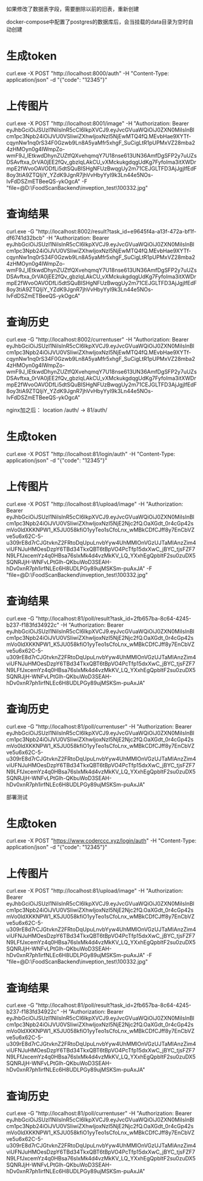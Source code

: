 如果修改了数据表字段，需要删除以前的旧表，重新创建


docker-compose中配置了postgres的数据库后，会当挂载的data目录为空时自动创建

# 生成token
curl.exe -X POST "http://localhost:8000/auth" -H "Content-Type: application/json" -d "{\"code\": \"12345\"}"

# 上传图片
curl.exe -X POST "http://localhost:8001/image" -H "Authorization: Bearer eyJhbGciOiJSUzI1NiIsInR5cCI6IkpXVCJ9.eyJvcGVuaWQiOiJ0ZXN0MiIsInBlcm1pc3Npb24iOiJVU0VSIiwiZXhwIjoxNzI5NjEwMTQ4fQ.MEvbHae9XYTf-cqynNw1nq0rS34F0Gzwb9Ln8A5yaMfr5xhgF_SuCigLtR1pUPMxVZ28mba24zHMOyn0g4IWmpZo-wmF9J_IEtkwdDhynZUZtfQXvehqmqY7U18nse613UN36AmfDgSFP2y7uUZsDSAvftxa_0rVA0jEE2fQv_gbzlqLAkCU_vXMckukgdqgUdKg7FyfoIma3itXWDrmpE2fWvoOAVODfLi5dtSQuBISHgNFUzBwqgUy2m71CEJGLTFD3AjJgjIfEdF8oy3tiA9ZTQIjiY_YZdK9JgnR7jhVvHbyYyI9k3Ln44e5NOs-IvFdDSZmETBeeQS-ykOgcA" -F "file=@D:\FoodScanBackend\inveption_test\100332.jpg"

# 查询结果
curl.exe -G "http://localhost:8002/result?task_id=e9645f4a-a13f-472a-bf1f-df6741d32bcb" -H "Authorization: Bearer eyJhbGciOiJSUzI1NiIsInR5cCI6IkpXVCJ9.eyJvcGVuaWQiOiJ0ZXN0MiIsInBlcm1pc3Npb24iOiJVU0VSIiwiZXhwIjoxNzI5NjEwMTQ4fQ.MEvbHae9XYTf-cqynNw1nq0rS34F0Gzwb9Ln8A5yaMfr5xhgF_SuCigLtR1pUPMxVZ28mba24zHMOyn0g4IWmpZo-wmF9J_IEtkwdDhynZUZtfQXvehqmqY7U18nse613UN36AmfDgSFP2y7uUZsDSAvftxa_0rVA0jEE2fQv_gbzlqLAkCU_vXMckukgdqgUdKg7FyfoIma3itXWDrmpE2fWvoOAVODfLi5dtSQuBISHgNFUzBwqgUy2m71CEJGLTFD3AjJgjIfEdF8oy3tiA9ZTQIjiY_YZdK9JgnR7jhVvHbyYyI9k3Ln44e5NOs-IvFdDSZmETBeeQS-ykOgcA"

# 查询历史
curl.exe -G "http://localhost:8002/currentuser" -H "Authorization: Bearer eyJhbGciOiJSUzI1NiIsInR5cCI6IkpXVCJ9.eyJvcGVuaWQiOiJ0ZXN0MiIsInBlcm1pc3Npb24iOiJVU0VSIiwiZXhwIjoxNzI5NjEwMTQ4fQ.MEvbHae9XYTf-cqynNw1nq0rS34F0Gzwb9Ln8A5yaMfr5xhgF_SuCigLtR1pUPMxVZ28mba24zHMOyn0g4IWmpZo-wmF9J_IEtkwdDhynZUZtfQXvehqmqY7U18nse613UN36AmfDgSFP2y7uUZsDSAvftxa_0rVA0jEE2fQv_gbzlqLAkCU_vXMckukgdqgUdKg7FyfoIma3itXWDrmpE2fWvoOAVODfLi5dtSQuBISHgNFUzBwqgUy2m71CEJGLTFD3AjJgjIfEdF8oy3tiA9ZTQIjiY_YZdK9JgnR7jhVvHbyYyI9k3Ln44e5NOs-IvFdDSZmETBeeQS-ykOgcA"

nginx加之后：
location /auth/  -> 81/auth/
# 生成token
curl.exe -X POST "http://localhost:81/login/auth" -H "Content-Type: application/json" -d "{\"code\": \"12345\"}"

# 上传图片
curl.exe -X POST "http://localhost:81/upload/image" -H "Authorization: Bearer eyJhbGciOiJSUzI1NiIsInR5cCI6IkpXVCJ9.eyJvcGVuaWQiOiJ0ZXN0MiIsInBlcm1pc3Npb24iOiJVU0VSIiwiZXhwIjoxNzI5NjE2Njc2fQ.OaXGdt_0r4cGp42smVo0ldXKKNPW1_K5JU058kfiO1yyTeo1sCfoLnx_wMBkCDfCJff8y7EnCbVZve5u6x62C-5-u309rE8d7rCJGtvknZ2FRtoDqUpuLnvbYyw4UhMMlOnVGzUJTaMIAnzZim4viUFNJuHMOesDzpY6TBd34TkxQBT6tBpVO4PcTfp15dxXwC_jBYC_tjsFZF7N9LFfJxcemYz4q0HBsa76slxMk4d4vzMkKV_LQ_YXxhEgQpbltF2su0zuDX5SQNRJjH-WNFvLPtGlh-QKbuWoD3SEAH-hDv0xnR7ph1irfNLEc6H8UDLPGy89ujMSKSm-puAxJA" -F "file=@D:\FoodScanBackend\inveption_test\100332.jpg"

# 查询结果
curl.exe -G "http://localhost:81/poll/result?task_id=2fb657ba-8c64-4245-b237-f183fd34922c" -H "Authorization: Bearer eyJhbGciOiJSUzI1NiIsInR5cCI6IkpXVCJ9.eyJvcGVuaWQiOiJ0ZXN0MiIsInBlcm1pc3Npb24iOiJVU0VSIiwiZXhwIjoxNzI5NjE2Njc2fQ.OaXGdt_0r4cGp42smVo0ldXKKNPW1_K5JU058kfiO1yyTeo1sCfoLnx_wMBkCDfCJff8y7EnCbVZve5u6x62C-5-u309rE8d7rCJGtvknZ2FRtoDqUpuLnvbYyw4UhMMlOnVGzUJTaMIAnzZim4viUFNJuHMOesDzpY6TBd34TkxQBT6tBpVO4PcTfp15dxXwC_jBYC_tjsFZF7N9LFfJxcemYz4q0HBsa76slxMk4d4vzMkKV_LQ_YXxhEgQpbltF2su0zuDX5SQNRJjH-WNFvLPtGlh-QKbuWoD3SEAH-hDv0xnR7ph1irfNLEc6H8UDLPGy89ujMSKSm-puAxJA"

# 查询历史
curl.exe -G "http://localhost:81/poll/currentuser" -H "Authorization: Bearer eyJhbGciOiJSUzI1NiIsInR5cCI6IkpXVCJ9.eyJvcGVuaWQiOiJ0ZXN0MiIsInBlcm1pc3Npb24iOiJVU0VSIiwiZXhwIjoxNzI5NjE2Njc2fQ.OaXGdt_0r4cGp42smVo0ldXKKNPW1_K5JU058kfiO1yyTeo1sCfoLnx_wMBkCDfCJff8y7EnCbVZve5u6x62C-5-u309rE8d7rCJGtvknZ2FRtoDqUpuLnvbYyw4UhMMlOnVGzUJTaMIAnzZim4viUFNJuHMOesDzpY6TBd34TkxQBT6tBpVO4PcTfp15dxXwC_jBYC_tjsFZF7N9LFfJxcemYz4q0HBsa76slxMk4d4vzMkKV_LQ_YXxhEgQpbltF2su0zuDX5SQNRJjH-WNFvLPtGlh-QKbuWoD3SEAH-hDv0xnR7ph1irfNLEc6H8UDLPGy89ujMSKSm-puAxJA"

部署测试
# 生成token
curl.exe -X POST "https://www.coderccc.xyz/login/auth" -H "Content-Type: application/json" -d "{\"code\": \"12345\"}"

# 上传图片
curl.exe -X POST "http://localhost:81/upload/image" -H "Authorization: Bearer eyJhbGciOiJSUzI1NiIsInR5cCI6IkpXVCJ9.eyJvcGVuaWQiOiJ0ZXN0MiIsInBlcm1pc3Npb24iOiJVU0VSIiwiZXhwIjoxNzI5NjE2Njc2fQ.OaXGdt_0r4cGp42smVo0ldXKKNPW1_K5JU058kfiO1yyTeo1sCfoLnx_wMBkCDfCJff8y7EnCbVZve5u6x62C-5-u309rE8d7rCJGtvknZ2FRtoDqUpuLnvbYyw4UhMMlOnVGzUJTaMIAnzZim4viUFNJuHMOesDzpY6TBd34TkxQBT6tBpVO4PcTfp15dxXwC_jBYC_tjsFZF7N9LFfJxcemYz4q0HBsa76slxMk4d4vzMkKV_LQ_YXxhEgQpbltF2su0zuDX5SQNRJjH-WNFvLPtGlh-QKbuWoD3SEAH-hDv0xnR7ph1irfNLEc6H8UDLPGy89ujMSKSm-puAxJA" -F "file=@D:\FoodScanBackend\inveption_test\100332.jpg"

# 查询结果
curl.exe -G "http://localhost:81/poll/result?task_id=2fb657ba-8c64-4245-b237-f183fd34922c" -H "Authorization: Bearer eyJhbGciOiJSUzI1NiIsInR5cCI6IkpXVCJ9.eyJvcGVuaWQiOiJ0ZXN0MiIsInBlcm1pc3Npb24iOiJVU0VSIiwiZXhwIjoxNzI5NjE2Njc2fQ.OaXGdt_0r4cGp42smVo0ldXKKNPW1_K5JU058kfiO1yyTeo1sCfoLnx_wMBkCDfCJff8y7EnCbVZve5u6x62C-5-u309rE8d7rCJGtvknZ2FRtoDqUpuLnvbYyw4UhMMlOnVGzUJTaMIAnzZim4viUFNJuHMOesDzpY6TBd34TkxQBT6tBpVO4PcTfp15dxXwC_jBYC_tjsFZF7N9LFfJxcemYz4q0HBsa76slxMk4d4vzMkKV_LQ_YXxhEgQpbltF2su0zuDX5SQNRJjH-WNFvLPtGlh-QKbuWoD3SEAH-hDv0xnR7ph1irfNLEc6H8UDLPGy89ujMSKSm-puAxJA"

# 查询历史
curl.exe -G "http://localhost:81/poll/currentuser" -H "Authorization: Bearer eyJhbGciOiJSUzI1NiIsInR5cCI6IkpXVCJ9.eyJvcGVuaWQiOiJ0ZXN0MiIsInBlcm1pc3Npb24iOiJVU0VSIiwiZXhwIjoxNzI5NjE2Njc2fQ.OaXGdt_0r4cGp42smVo0ldXKKNPW1_K5JU058kfiO1yyTeo1sCfoLnx_wMBkCDfCJff8y7EnCbVZve5u6x62C-5-u309rE8d7rCJGtvknZ2FRtoDqUpuLnvbYyw4UhMMlOnVGzUJTaMIAnzZim4viUFNJuHMOesDzpY6TBd34TkxQBT6tBpVO4PcTfp15dxXwC_jBYC_tjsFZF7N9LFfJxcemYz4q0HBsa76slxMk4d4vzMkKV_LQ_YXxhEgQpbltF2su0zuDX5SQNRJjH-WNFvLPtGlh-QKbuWoD3SEAH-hDv0xnR7ph1irfNLEc6H8UDLPGy89ujMSKSm-puAxJA"
